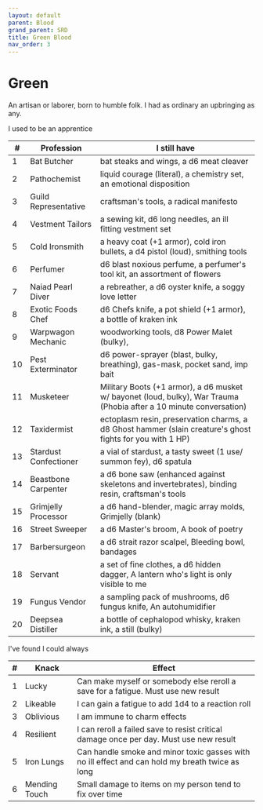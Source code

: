 ```yaml
---
layout: default
parent: Blood
grand_parent: SRD
title: Green Blood
nav_order: 3
---
```

# Green
An artisan or laborer, born to humble folk. I had as ordinary an upbringing as any.

I used to be an apprentice

|#|Profession |I still have|
|------|-----------|-|
1| Bat Butcher| bat steaks and wings, a d6 meat cleaver
2| Pathochemist| liquid courage (literal), a chemistry set, an emotional disposition
3| Guild Representative| craftsman's tools, a radical manifesto
4| Vestment Tailors| a sewing kit, d6 long needles, an ill fitting vestment set
5| Cold Ironsmith| a heavy coat (+1 armor), cold iron bullets, a d4 pistol (loud), smithing tools
6| Perfumer| d6 blast noxious perfume, a perfumer's tool kit, an assortment of flowers
7| Naiad Pearl Diver| a rebreather, a d6 oyster knife, a soggy love letter
8| Exotic Foods Chef| d6 Chefs knife, a pot shield (+1 armor), a bottle of kraken ink
9| Warpwagon Mechanic| woodworking tools, d8 Power Malet (bulky), 
10| Pest Exterminator| d6 power-sprayer (blast, bulky, breathing), gas-mask, pocket sand, imp bait
11| Musketeer| Military Boots (+1 armor), a d6 musket w/ bayonet (loud, bulky), War Trauma (Phobia after a 10 minute conversation) 
12| Taxidermist| ectoplasm resin, preservation charms, a d8 Ghost hammer (slain creature's ghost fights for you with 1 HP)
13| Stardust Confectioner| a vial of stardust, a tasty sweet (1 use/ summon fey), d6 spatula
14| Beastbone Carpenter| a d6 bone saw (enhanced against skeletons and invertebrates), binding resin, craftsman's tools
15| Grimjelly Processor| a d6 hand-blender, magic array molds, Grimjelly (blank)
16| Street Sweeper | a d6 Master's broom, A book of poetry
17| Barbersurgeon | a d6 strait razor scalpel, Bleeding bowl, bandages
18| Servant | a set of fine clothes, a d6 hidden dagger, A lantern who's light is only visible to me
19| Fungus Vendor| a sampling pack of mushrooms, d6 fungus knife, An autohumidifier 
20| Deepsea Distiller| a bottle of cephalopod whisky, kraken ink, a still (bulky)

I've found I could always

|#|Knack |Effect|
|------|-----------|-|
|1| Lucky| Can make myself or somebody else reroll a save for a fatigue. Must use new result
|2| Likeable| I can gain a fatigue to add 1d4 to a reaction roll
|3| Oblivious| I am immune to charm effects
|4| Resilient| I can reroll a failed save to resist critical damage once per day. Must use new result
|5| Iron Lungs| Can handle smoke and minor toxic gasses with no ill effect and can hold my breath twice as long
|6| Mending Touch| Small damage to items on my person tend to fix over time
